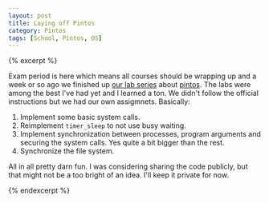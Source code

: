 ```yaml
---
layout: post
title: Laying off Pintos
category: Pintos
tags: [School, Pintos, OS]
---
```


{% excerpt %}

Exam period is here which means all courses should be wrapping up and a week or so ago we finished up [our lab series][lab] about [pintos][]. The labs were among the best I've had yet and I learned a ton. We didn't follow the official instructions but we had our own assigmnets. Basically:

1. Implement some basic system calls.
2. Reimplement `timer_sleep` to not use busy waiting.
3. Implement synchronization between processes, program arguments and securing the system calls.
    Yes quite a bit bigger than the rest.
4. Synchronize the file system.

All in all pretty darn fun. I was considering sharing the code publicly, but that might not be a too bright of an idea. I'll keep it private for now.

[lab]: blog/2012/09/03/entering_pintos/
[pintos]: http://www.stanford.edu/class/cs140/projects/pintos/pintos_1.html

{% endexcerpt %}

